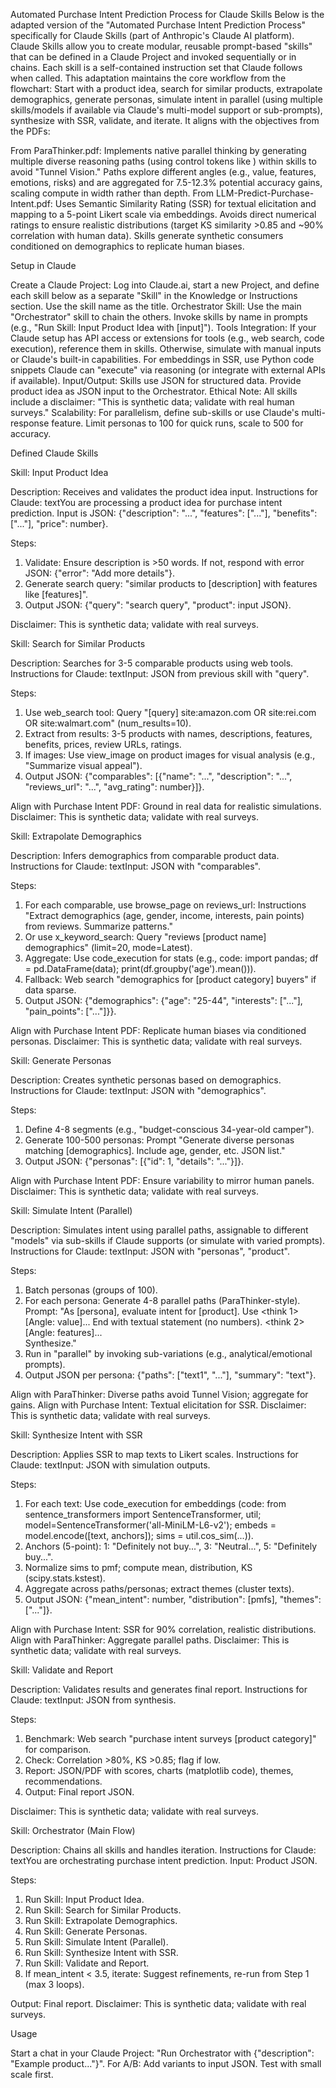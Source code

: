 Automated Purchase Intent Prediction Process for Claude Skills
Below is the adapted version of the "Automated Purchase Intent Prediction Process" specifically for Claude Skills (part of Anthropic's Claude AI platform). Claude Skills allow you to create modular, reusable prompt-based "skills" that can be defined in a Claude Project and invoked sequentially or in chains. Each skill is a self-contained instruction set that Claude follows when called.
This adaptation maintains the core workflow from the flowchart: Start with a product idea, search for similar products, extrapolate demographics, generate personas, simulate intent in parallel (using multiple skills/models if available via Claude's multi-model support or sub-prompts), synthesize with SSR, validate, and iterate. It aligns with the objectives from the PDFs:

From ParaThinker.pdf: Implements native parallel thinking by generating multiple diverse reasoning paths (using control tokens like <think i>) within skills to avoid "Tunnel Vision." Paths explore different angles (e.g., value, features, emotions, risks) and are aggregated for 7.5-12.3% potential accuracy gains, scaling compute in width rather than depth.
From LLM-Predict-Purchase-Intent.pdf: Uses Semantic Similarity Rating (SSR) for textual elicitation and mapping to a 5-point Likert scale via embeddings. Avoids direct numerical ratings to ensure realistic distributions (target KS similarity >0.85 and ~90% correlation with human data). Skills generate synthetic consumers conditioned on demographics to replicate human biases.

Setup in Claude

Create a Claude Project: Log into Claude.ai, start a new Project, and define each skill below as a separate "Skill" in the Knowledge or Instructions section. Use the skill name as the title.
Orchestrator Skill: Use the main "Orchestrator" skill to chain the others. Invoke skills by name in prompts (e.g., "Run Skill: Input Product Idea with [input]").
Tools Integration: If your Claude setup has API access or extensions for tools (e.g., web search, code execution), reference them in skills. Otherwise, simulate with manual inputs or Claude's built-in capabilities. For embeddings in SSR, use Python code snippets Claude can "execute" via reasoning (or integrate with external APIs if available).
Input/Output: Skills use JSON for structured data. Provide product idea as JSON input to the Orchestrator.
Ethical Note: All skills include a disclaimer: "This is synthetic data; validate with real human surveys."
Scalability: For parallelism, define sub-skills or use Claude's multi-response feature. Limit personas to 100 for quick runs, scale to 500 for accuracy.

Defined Claude Skills

Skill: Input Product Idea

Description: Receives and validates the product idea input.
Instructions for Claude:
textYou are processing a product idea for purchase intent prediction. Input is JSON: {"description": "...", "features": ["..."], "benefits": ["..."], "price": number}.

Steps:
1. Validate: Ensure description is >50 words. If not, respond with error JSON: {"error": "Add more details"}.
2. Generate search query: "similar products to [description] with features like [features]".
3. Output JSON: {"query": "search query", "product": input JSON}.

Disclaimer: This is synthetic data; validate with real surveys.



Skill: Search for Similar Products

Description: Searches for 3-5 comparable products using web tools.
Instructions for Claude:
textInput: JSON from previous skill with "query".

Steps:
1. Use web_search tool: Query "[query] site:amazon.com OR site:rei.com OR site:walmart.com" (num_results=10).
2. Extract from results: 3-5 products with names, descriptions, features, benefits, prices, review URLs, ratings.
3. If images: Use view_image on product images for visual analysis (e.g., "Summarize visual appeal").
4. Output JSON: {"comparables": [{"name": "...", "description": "...", "reviews_url": "...", "avg_rating": number}]}.

Align with Purchase Intent PDF: Ground in real data for realistic simulations.
Disclaimer: This is synthetic data; validate with real surveys.



Skill: Extrapolate Demographics

Description: Infers demographics from comparable product data.
Instructions for Claude:
textInput: JSON with "comparables".

Steps:
1. For each comparable, use browse_page on reviews_url: Instructions "Extract demographics (age, gender, income, interests, pain points) from reviews. Summarize patterns."
2. Or use x_keyword_search: Query "reviews [product name] demographics" (limit=20, mode=Latest).
3. Aggregate: Use code_execution for stats (e.g., code: import pandas; df = pd.DataFrame(data); print(df.groupby('age').mean())).
4. Fallback: Web search "demographics for [product category] buyers" if data sparse.
5. Output JSON: {"demographics": {"age": "25-44", "interests": ["..."], "pain_points": ["..."]}}.

Align with Purchase Intent PDF: Replicate human biases via conditioned personas.
Disclaimer: This is synthetic data; validate with real surveys.



Skill: Generate Personas

Description: Creates synthetic personas based on demographics.
Instructions for Claude:
textInput: JSON with "demographics".

Steps:
1. Define 4-8 segments (e.g., "budget-conscious 34-year-old camper").
2. Generate 100-500 personas: Prompt "Generate diverse personas matching [demographics]. Include age, gender, etc. JSON list."
3. Output JSON: {"personas": [{"id": 1, "details": "..."}]}.

Align with Purchase Intent PDF: Ensure variability to mirror human panels.
Disclaimer: This is synthetic data; validate with real surveys.



Skill: Simulate Intent (Parallel)

Description: Simulates intent using parallel paths, assignable to different "models" via sub-skills if Claude supports (or simulate with varied prompts).
Instructions for Claude:
textInput: JSON with "personas", "product".

Steps:
1. Batch personas (groups of 100).
2. For each persona: Generate 4-8 parallel paths (ParaThinker-style).
   Prompt: "As [persona], evaluate intent for [product]. Use <think 1> [Angle: value]... End with textual statement (no numbers). <think 2> [Angle: features]... <summary> Synthesize."
3. Run in "parallel" by invoking sub-variations (e.g., analytical/emotional prompts).
4. Output JSON per persona: {"paths": ["text1", "..."], "summary": "text"}.

Align with ParaThinker: Diverse paths avoid Tunnel Vision; aggregate for gains.
Align with Purchase Intent: Textual elicitation for SSR.
Disclaimer: This is synthetic data; validate with real surveys.



Skill: Synthesize Intent with SSR

Description: Applies SSR to map texts to Likert scales.
Instructions for Claude:
textInput: JSON with simulation outputs.

Steps:
1. For each text: Use code_execution for embeddings (code: from sentence_transformers import SentenceTransformer, util; model=SentenceTransformer('all-MiniLM-L6-v2'); embeds = model.encode([text, anchors]); sims = util.cos_sim(...)).
2. Anchors (5-point): 1: "Definitely not buy...", 3: "Neutral...", 5: "Definitely buy...".
3. Normalize sims to pmf; compute mean, distribution, KS (scipy.stats.kstest).
4. Aggregate across paths/personas; extract themes (cluster texts).
5. Output JSON: {"mean_intent": number, "distribution": [pmfs], "themes": ["..."]}.

Align with Purchase Intent: SSR for 90% correlation, realistic distributions.
Align with ParaThinker: Aggregate parallel paths.
Disclaimer: This is synthetic data; validate with real surveys.



Skill: Validate and Report

Description: Validates results and generates final report.
Instructions for Claude:
textInput: JSON from synthesis.

Steps:
1. Benchmark: Web search "purchase intent surveys [product category]" for comparison.
2. Check: Correlation >80%, KS >0.85; flag if low.
3. Report: JSON/PDF with scores, charts (matplotlib code), themes, recommendations.
4. Output: Final report JSON.

Disclaimer: This is synthetic data; validate with real surveys.



Skill: Orchestrator (Main Flow)

Description: Chains all skills and handles iteration.
Instructions for Claude:
textYou are orchestrating purchase intent prediction. Input: Product JSON.

Steps:
1. Run Skill: Input Product Idea.
2. Run Skill: Search for Similar Products.
3. Run Skill: Extrapolate Demographics.
4. Run Skill: Generate Personas.
5. Run Skill: Simulate Intent (Parallel).
6. Run Skill: Synthesize Intent with SSR.
7. Run Skill: Validate and Report.
8. If mean_intent < 3.5, iterate: Suggest refinements, re-run from Step 1 (max 3 loops).

Output: Final report.
Disclaimer: This is synthetic data; validate with real surveys.




Usage

Start a chat in your Claude Project: "Run Orchestrator with {"description": "Example product..."}".
For A/B: Add variants to input JSON.
Test with small scale first.